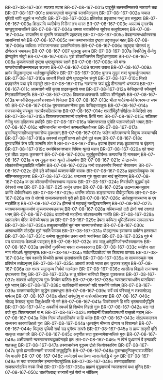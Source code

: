 BR-07-08-167-001  सञ्जय उवाच
BR-07-08-167-001a प्रादुर्भूते ततस्तस्मिन्नस्त्रे नारायणे तदा
BR-07-08-167-001c प्रावात्सपृषतो वायुरनभ्रे स्तनयित्नुमान्
BR-07-08-167-002a चचाल पृथिवी चापि चुक्षुभे च महोदधिः
BR-07-08-167-002c प्रतिस्रोतः प्रवृत्ताश्च गन्तुं तत्र समुद्रगाः
BR-07-08-167-003a शिखराणि व्यदीर्यन्त गिरीणां तत्र भारत
BR-07-08-167-003c अपसव्यं मृगाश्चैव पाण्डुपुत्रान्प्रचक्रिरे
BR-07-08-167-004a तमसा चावकीर्यन्त सूर्यश्च कलुषोऽभवत्
BR-07-08-167-004c सम्पतन्ति च भूतानि क्रव्यादानि प्रहृष्टवत्
BR-07-08-167-005a देवदानवगन्धर्वास्त्रस्ता आसन्विशां पते
BR-07-08-167-005c कथं कथाभवत्तीव्रा दृष्ट्वा तद्व्याकुलं महत्
BR-07-08-167-006a व्यथिताः सर्वराजानस्तदा ह्यासन्विचेतसः
BR-07-08-167-006c तद्दृष्ट्वा घोररूपं तु द्रौणेरस्त्रं भयावहम्
BR-07-08-167-007  धृतराष्ट्र उवाच
BR-07-08-167-007a निवर्तितेषु सैन्येषु द्रोणपुत्रेण संयुगे
BR-07-08-167-007c भृशं शोकाभितप्तेन पितुर्वधममृष्यता
BR-07-08-167-008a कुरूनापततो दृष्ट्वा धृष्टद्युम्नस्य रक्षणे
BR-07-08-167-008c को मन्त्रः पाण्डवेष्वासीत्तन्ममाचक्ष्व सञ्जय
BR-07-08-167-009  सञ्जय उवाच
BR-07-08-167-009a प्रागेव विद्रुतान्दृष्ट्वा धार्तराष्ट्रान्युधिष्ठिरः
BR-07-08-167-009c पुनश्च तुमुलं शब्दं श्रुत्वार्जुनमभाषत
BR-07-08-167-010a आचार्ये निहते द्रोणे धृष्टद्युम्नेन संयुगे
BR-07-08-167-010c निहते वज्रहस्तेन यथा वृत्रे महासुरे
BR-07-08-167-011a नाशंसन्त जयं युद्धे दीनात्मानो धनञ्जय
BR-07-08-167-011c आत्मत्राणे मतिं कृत्वा प्राद्रवन्कुरवो यथा
BR-07-08-167-012a केचिद्भ्रान्तै रथैस्तूर्णं निहतपार्ष्णियन्तृभिः
BR-07-08-167-012c विपताकध्वजच्छत्रैः पार्थिवाः शीर्णकूबरैः
BR-07-08-167-013a भग्ननीडैराकुलाश्वैरारुह्यान्ये विचेतसः
BR-07-08-167-013c भीताः पादैर्हयान्केचित्त्वरयन्तः स्वयं रथैः
BR-07-08-167-013e युगचक्राक्षभग्नैश्च द्रुताः केचिद्भयातुराः
BR-07-08-167-014a गजस्कन्धेषु संस्यूता नाराचैश्चलितासनाः
BR-07-08-167-014c शरार्तैर्विद्रुतैर्नागैर्हृताः केचिद्दिशो दश
BR-07-08-167-015a विशस्त्रकवचाश्चान्ये वाहनेभ्यः क्षितिं गताः
BR-07-08-167-015c सञ्छिन्ना नेमिषु गता मृदिताश्च हयद्विपैः
BR-07-08-167-016a क्रोशन्तस्तात पुत्रेति पलायन्तोऽपरे भयात्
BR-07-08-167-016c नाभिजानन्ति चान्योन्यं कश्मलाभिहतौजसः
BR-07-08-167-017a पुत्रान्पितॄन्सखीन्भ्रातॄन्समारोप्य दृढक्षतान्
BR-07-08-167-017c जलेन क्लेदयन्त्यन्ये विमुच्य कवचान्यपि
BR-07-08-167-018a अवस्थां तादृशीं प्राप्य हते द्रोणे द्रुतं बलम्
BR-07-08-167-018c पुनरावर्तितं केन यदि जानासि शंस मे
BR-07-08-167-019a हयानां हेषतां शब्दः कुञ्जराणां च बृंहताम्
BR-07-08-167-019c रथनेमिस्वनश्चात्र विमिश्रः श्रूयते महान्
BR-07-08-167-020a एते शब्दा भृशं तीव्राः प्रवृत्ताः कुरुसागरे
BR-07-08-167-020c मुहुर्मुहुरुदीर्यन्तः कम्पयन्ति हि मामकान्
BR-07-08-167-021a य एष तुमुलः शब्दः श्रूयते लोमहर्षणः
BR-07-08-167-021c सेन्द्रानप्येष लोकांस्त्रीन्भञ्ज्यादिति मतिर्मम
BR-07-08-167-022a मन्ये वज्रधरस्यैष निनादो भैरवस्वनः
BR-07-08-167-022c द्रोणे हते कौरवार्थं व्यक्तमभ्येति वासवः
BR-07-08-167-023a प्रहृष्टलोमकूपाः स्म संविग्नरथकुञ्जराः
BR-07-08-167-023c धनञ्जय गुरुं श्रुत्वा तत्र नादं सुभीषणम्
BR-07-08-167-024a क एष कौरवान्दीर्णानवस्थाप्य महारथः
BR-07-08-167-024c निवर्तयति युद्धार्थं मृधे देवेश्वरो यथा
BR-07-08-167-025  अर्जुन उवाच
BR-07-08-167-025a उद्यम्यात्मानमुग्राय कर्मणे धैर्यमास्थिताः
BR-07-08-167-025c धमन्ति कौरवाः शङ्खान्यस्य वीर्यमुपाश्रिताः
BR-07-08-167-026a यत्र ते संशयो राजन्न्यस्तशस्त्रे गुरौ हते
BR-07-08-167-026c धार्तराष्ट्रानवस्थाप्य क एष नदतीति ह
BR-07-08-167-027a ह्रीमन्तं तं महाबाहुं मत्तद्विरदगामिनम्
BR-07-08-167-027c व्याख्यास्याम्युग्रकर्माणं कुरूणामभयङ्करम्
BR-07-08-167-028a यस्मिञ्जाते ददौ द्रोणो गवां दशशतं धनम्
BR-07-08-167-028c ब्राह्मणेभ्यो महार्हेभ्यः सोऽश्वत्थामैष गर्जति
BR-07-08-167-029a जातमात्रेण वीरेण येनोच्चैःश्रवसा इव
BR-07-08-167-029c हेषता कम्पिता भूमिर्लोकाश्च सकलास्त्रयः
BR-07-08-167-030a तच्छ्रुत्वान्तर्हितं भूतं नाम चास्याकरोत्तदा
BR-07-08-167-030c अश्वत्थामेति सोऽद्यैष शूरो नदति पाण्डव
BR-07-08-167-031a योऽद्यानाथ इवाक्रम्य पार्षतेन हतस्तथा
BR-07-08-167-031c कर्मणा सुनृशंसेन तस्य नाथो व्यवस्थितः
BR-07-08-167-032a गुरुं मे यत्र पाञ्चाल्यः केशपक्षे परामृशत्
BR-07-08-167-032c तन्न जातु क्षमेद्द्रौणिर्जानन्पौरुषमात्मनः
BR-07-08-167-033a उपचीर्णो गुरुर्मिथ्या भवता राज्यकारणात्
BR-07-08-167-033c धर्मज्ञेन सता नाम सोऽधर्मः सुमहान्कृतः
BR-07-08-167-034a सर्वधर्मोपपन्नोऽयं मम शिष्यश्च पाण्डवः
BR-07-08-167-034c नायं वक्ष्यति मिथ्येति प्रत्ययं कृतवांस्त्वयि
BR-07-08-167-035a स सत्यकञ्चुकं नाम प्रविष्टेन ततोऽनृतम्
BR-07-08-167-035c आचार्य उक्तो भवता हतः कुञ्जर इत्युत
BR-07-08-167-036a ततः शस्त्रं समुत्सृज्य निर्ममो गतचेतनः
BR-07-08-167-036c आसीत्स विह्वलो राजन्यथा दृष्टस्त्वया विभुः
BR-07-08-167-037a स तु शोकेन चाविष्टो विमुखः पुत्रवत्सलः
BR-07-08-167-037c शाश्वतं धर्ममुत्सृज्य गुरुः शिष्येण घातितः
BR-07-08-167-038a न्यस्तशस्त्रमधर्मेण घातयित्वा गुरुं भवान्
BR-07-08-167-038c रक्षत्विदानीं सामात्यो यदि शक्नोषि पार्षतम्
BR-07-08-167-039a ग्रस्तमाचार्यपुत्रेण क्रुद्धेन हतबन्धुना
BR-07-08-167-039c सर्वे वयं परित्रातुं न शक्ष्यामोऽद्य पार्षतम्
BR-07-08-167-040a सौहार्दं सर्वभूतेषु यः करोत्यतिमात्रशः
BR-07-08-167-040c सोऽद्य केशग्रहं श्रुत्वा पितुर्धक्ष्यति नो रणे
BR-07-08-167-041a विक्रोशमाने हि मयि भृशमाचार्यगृद्धिनि
BR-07-08-167-041c अवकीर्य स्वधर्मं हि शिष्येण निहतो गुरुः
BR-07-08-167-042a यदा गतं वयो भूयः शिष्टमल्पतरं च नः
BR-07-08-167-042c तस्येदानीं विकारोऽयमधर्मो यत्कृतो महान्
BR-07-08-167-043a पितेव नित्यं सौहार्दात्पितेव स हि धर्मतः
BR-07-08-167-043c सोऽल्पकालस्य राज्यस्य कारणान्निहतो गुरुः
BR-07-08-167-044a धृतराष्ट्रेण भीष्माय द्रोणाय च विशाम्पते
BR-07-08-167-044c विसृष्टा पृथिवी सर्वा सह पुत्रैश्च तत्परैः
BR-07-08-167-045a स प्राप्य तादृशीं वृत्तिं सत्कृतः सततं परैः
BR-07-08-167-045c अवृणीत सदा पुत्रान्मामेवाभ्यधिकं गुरुः
BR-07-08-167-046a अक्षीयमाणो न्यस्तास्त्रस्त्वद्वाक्येनाहवे हतः
BR-07-08-167-046c न त्वेनं युध्यमानं वै हन्यादपि शतक्रतुः
BR-07-08-167-047a तस्याचार्यस्य वृद्धस्य द्रोहो नित्योपकारिणः
BR-07-08-167-047c कृतो ह्यनार्यैरस्माभी राज्यार्थे लघुबुद्धिभिः
BR-07-08-167-048a पुत्रान्भ्रातॄन्पितॄन्दाराञ्जीवितं चैव वासविः
BR-07-08-167-048c त्यजेत्सर्वं मम प्रेम्णा जानात्येतद्धि मे गुरुः
BR-07-08-167-049a स मया राज्यकामेन हन्यमानोऽप्युपेक्षितः
BR-07-08-167-049c तस्मादवाक्शिरा राजन्प्राप्तोऽस्मि नरकं विभो
BR-07-08-167-050a ब्राह्मणं वृद्धमाचार्यं न्यस्तशस्त्रं यथा मुनिम्
BR-07-08-167-050c घातयित्वाद्य राज्यार्थे मृतं श्रेयो न जीवितम्

